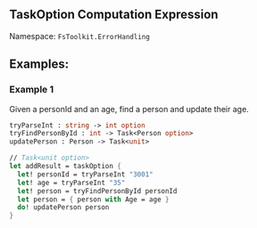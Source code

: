## TaskOption Computation Expression

Namespace: `FsToolkit.ErrorHandling`

## Examples:

### Example 1

Given a personId and an age, find a person and update their age.

```fsharp
tryParseInt : string -> int option
tryFindPersonById : int -> Task<Person option>
updatePerson : Person -> Task<unit>
```

```fsharp
// Task<unit option>
let addResult = taskOption {
  let! personId = tryParseInt "3001"
  let! age = tryParseInt "35"
  let! person = tryFindPersonById personId
  let person = { person with Age = age }
  do! updatePerson person
}
```
